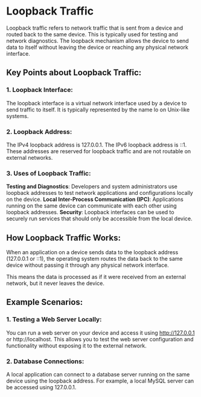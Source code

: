 # Loopback Traffic
Loopback traffic refers to network traffic that is sent from a device and routed back to the same device. This is typically used for testing and network diagnostics. The loopback mechanism allows the device to send data to itself without leaving the device or reaching any physical network interface.

## Key Points about Loopback Traffic:
### 1. Loopback Interface:

The loopback interface is a virtual network interface used by a device to send traffic to itself.
It is typically represented by the name lo on Unix-like systems.

### 2. Loopback Address:

The IPv4 loopback address is 127.0.0.1.
The IPv6 loopback address is ::1.
These addresses are reserved for loopback traffic and are not routable on external networks.

### 3. Uses of Loopback Traffic:

**Testing and Diagnostics**: Developers and system administrators use loopback addresses to test network applications and configurations locally on the device.
**Local Inter-Process Communication (IPC)**: Applications running on the same device can communicate with each other using loopback addresses.
**Security**: Loopback interfaces can be used to securely run services that should only be accessible from the local device.

## How Loopback Traffic Works:
When an application on a device sends data to the loopback address (127.0.0.1 or ::1), the operating system routes the data back to the same device without passing it through any physical network interface.

This means the data is processed as if it were received from an external network, but it never leaves the device.

## Example Scenarios:
### 1. Testing a Web Server Locally:

You can run a web server on your device and access it using http://127.0.0.1 or http://localhost.
This allows you to test the web server configuration and functionality without exposing it to the external network.

### 2. Database Connections:

A local application can connect to a database server running on the same device using the loopback address.
For example, a local MySQL server can be accessed using 127.0.0.1.
